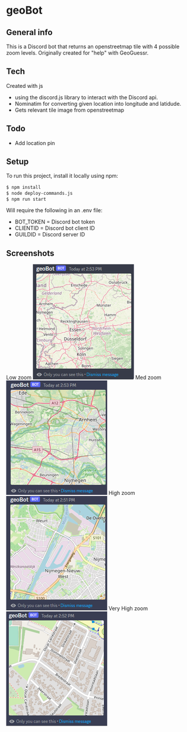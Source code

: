 # geoBot

## General info
This is a Discord bot that returns an openstreetmap tile with 4 possible zoom levels. Originally created for "help" with GeoGuessr.

## Tech
Created with js
* using the discord.js library to interact with the Discord api.
* Nominatim for converting given location into longitude and latidude.
* Gets relevant tile image from openstreetmap

## Todo
* Add location pin

## Setup
To run this project, install it locally using npm:

```
$ npm install
$ node deploy-commands.js
$ npm run start
```

Will require the following in an .env file:
* BOT_TOKEN = Discord bot token
* CLIENTID = Discord bot client ID
* GUILDID = Discord server ID

## Screenshots
Low zoom
![Low](/Screenshots/low.png?raw=true)
Med zoom
![Med](/Screenshots/med.png?raw=true)
High zoom
![High](/Screenshots/high.png?raw=true)
Very High zoom
![VHigh](/Screenshots/vhigh.png?raw=true)